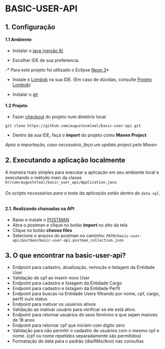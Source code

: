 
# BASIC-USER-API

## 1. Configuração

#### 1.1 Ambiente
- Instalar o [java (versão 8)](https://www.oracle.com/technetwork/pt/java/javase/downloads/jdk8-downloads-2133151.html)

- Escolher IDE de sua preferencia.

-* Para este projeto foi utilizado o Eclipse [Neon 3](https://www.eclipse.org/downloads/packages/release/neon/3)*

- Instale o [Lombok](https://projectlombok.org/downloads/lombok.jar) na sua IDE. (Em caso de dúvidas, consulte [Projeto Lombok](https://projectlombok.org/))

- Instalar o [git](https://git-scm.com/book/pt-br/v1/Primeiros-passos-Instalando-Git)

#### 1.2 Projeto

- Fazer [checkout](https://git-scm.com/docs/git-checkout) do projeto num diretório local

```shell
git clone https://github.com/augustocmleal/basic-user-api.git
```

- Dentro da sua IDE, faça o **import** do projeto como **Maven Project**

*Após a importação, caso necessário, faça um update project pelo Maven*

## 2. Executando a aplicação localmente

A maneira mais simples para executar a aplicação em seu ambiente local e executando o método main da classe `br/com/augustoleal/basic_user_api/Application.java`

###### Os scripts necessários para o teste da aplicação estão dentro de `data.sql`.

#### 2.1. Realizando chamadas na API

- Baixe e instale o [POSTMAN](https://www.getpostman.com/downloads/)
- Abra o postman e clique no botão **import** no alto da tela
- Clique no botão **choose files**
- Selecione o arquivo do postman no caminho: `PATH/basic-user-api/postman/basic-user-api.postman_collection.json`

## 3. O que encontrar na basic-user-api?
- Endpoint para cadastro, atualização, remoção e listagem da Entidade User
- Validação de cpf ao inserir novo User
- Endpoint para cadastro e listagem da Entidade Cargo
- Endpoint para cadastro e listagem da Entidade Perfil
- Endpoint para buscas na Entidade Users filtrando por nome, cpf, cargo, perfil ou/e status
- Endpoint para inativar os usuários ativos
- Validação ao inativar usuário para verificar se ele está ativo.
- Endpoint para retornar usuários do sexo feminino e que sejam maiores de 18 anos
- Endpoint para retornar cpf que iniciem com dígito zero
- Validação para não permitir o cadastro de usuários com o mesmo cpf e nome. (cpf ou nome repetidos separadamente são permitidos)
- Formatação de data para o padrão (dia/Mês/Ano) nas consultas
